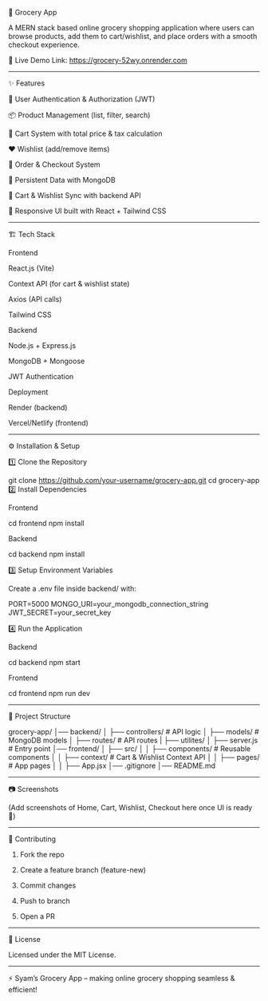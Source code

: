🛒 Grocery App

A MERN stack based online grocery shopping application where users can browse products, add them to cart/wishlist, and place orders with a smooth checkout experience.

🚀 Live Demo 
Link: https://grocery-52wy.onrender.com

---

✨ Features

🔑 User Authentication & Authorization (JWT)

📦 Product Management (list, filter, search)

🛒 Cart System with total price & tax calculation

❤️ Wishlist (add/remove items)

🧾 Order & Checkout System

💾 Persistent Data with MongoDB

🔄 Cart & Wishlist Sync with backend API

📱 Responsive UI built with React + Tailwind CSS



---

🏗️ Tech Stack

Frontend

React.js (Vite)

Context API (for cart & wishlist state)

Axios (API calls)

Tailwind CSS


Backend

Node.js + Express.js

MongoDB + Mongoose

JWT Authentication


Deployment

Render (backend)

Vercel/Netlify (frontend)



---

⚙️ Installation & Setup

1️⃣ Clone the Repository

git clone https://github.com/your-username/grocery-app.git
cd grocery-app
2️⃣ Install Dependencies

Frontend

cd frontend
npm install

Backend

cd backend
npm install

3️⃣ Setup Environment Variables

Create a .env file inside backend/ with:

PORT=5000
MONGO_URI=your_mongodb_connection_string
JWT_SECRET=your_secret_key

4️⃣ Run the Application

Backend

cd backend
npm start

Frontend

cd frontend
npm run dev


---

📂 Project Structure

grocery-app/
│── backend/
│   ├── controllers/    # API logic
│   ├── models/         # MongoDB models
│   ├── routes/         # API routes
|   ├── utilites/
│   ├── server.js       # Entry point
│── frontend/
│   ├── src/
│   │   ├── components/ # Reusable components
│   │   ├── context/    # Cart & Wishlist Context API
│   │   ├── pages/      # App pages
│   │   ├── App.jsx
│── .gitignore
│── README.md


---

📷 Screenshots

(Add screenshots of Home, Cart, Wishlist, Checkout here once UI is ready 🚀)


---

🤝 Contributing

1. Fork the repo


2. Create a feature branch (feature-new)


3. Commit changes


4. Push to branch


5. Open a PR




---

📜 License

Licensed under the MIT License.


---

⚡ Syam’s Grocery App – making online grocery shopping seamless & efficient!
